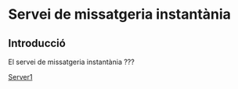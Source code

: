 # Servei de missatgeria instantània

## Introducció

El servei de missatgeria instantània ???

[Server1](Server1/README.md)